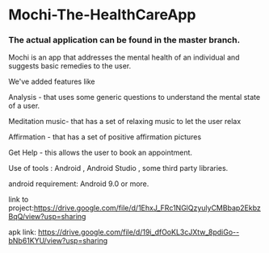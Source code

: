 # Mochi-The-HealthCareApp 
### The actual application can be found in the master branch.

Mochi is an app that addresses the mental health of an individual and suggests basic remedies to the user.

We've added features like 

Analysis - that uses some generic questions to understand the mental state of a user.

Meditation music- that has a set of relaxing music to let the user relax

Affirmation - that has a set of positive affirmation pictures

Get Help -  this allows the user to book an appointment.

Use of tools :  Android , Android Studio , some third party libraries.

android requirement: Android 9.0 or more.

link to project:https://drive.google.com/file/d/1EhxJ_FRc1NGlQzyulyCMBbap2EkbzBqQ/view?usp=sharing

apk link: https://drive.google.com/file/d/19i_dfOoKL3cJXtw_8pdiGo--bNb61KYU/view?usp=sharing
